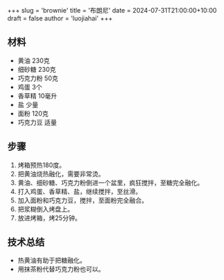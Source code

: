 +++
slug = 'brownie'
title = '布朗尼'
date = 2024-07-31T21:00:00+10:00
draft = false
author = 'luojiahai'
+++

## 材料

- 黄油 230克
- 细砂糖 230克
- 巧克力粉 50克
- 鸡蛋 3个
- 香草精 10毫升
- 盐 少量
- 面粉 120克
- 巧克力豆 适量

## 步骤

1. 烤箱预热180度。
2. 把黄油烧热融化，需要非常烫。
3. 黄油、细砂糖、巧克力粉倒进一个盆里，疯狂搅拌，至糖完全融化。
4. 打入鸡蛋、香草精、盐，继续搅拌，至丝滑。
5. 加入面粉和巧克力豆，搅拌，至面粉完全融合。
6. 把浆糊倒入烤盘上。
7. 放进烤箱，烤25分钟。

## 技术总结

- 热黄油有助于把糖融化。
- 用抹茶粉代替巧克力粉也可以。
